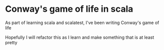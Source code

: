 # Conway's game of life in scala

As part of learning scala and scalatest, I've been writing Conway's game of life

Hopefully I will refactor this as I learn and make something that is at least pretty